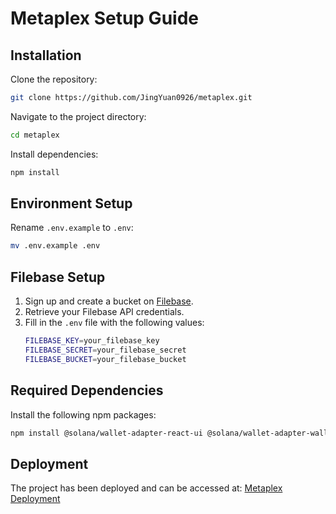 # Metaplex Setup Guide

## Installation

Clone the repository:
```sh
git clone https://github.com/JingYuan0926/metaplex.git
```

Navigate to the project directory:
```sh
cd metaplex
```

Install dependencies:
```sh
npm install
```

## Environment Setup

Rename `.env.example` to `.env`:
```sh
mv .env.example .env
```

## Filebase Setup

1. Sign up and create a bucket on [Filebase](https://console.filebase.com/).
2. Retrieve your Filebase API credentials.
3. Fill in the `.env` file with the following values:
   ```sh
   FILEBASE_KEY=your_filebase_key
   FILEBASE_SECRET=your_filebase_secret
   FILEBASE_BUCKET=your_filebase_bucket
   ```

## Required Dependencies

Install the following npm packages:
```sh
npm install @solana/wallet-adapter-react-ui @solana/wallet-adapter-wallets @metaplex-foundation/js @filebase/sdk
```

## Deployment

The project has been deployed and can be accessed at:
[Metaplex Deployment](https://metaplex-taupe-nine.vercel.app/)